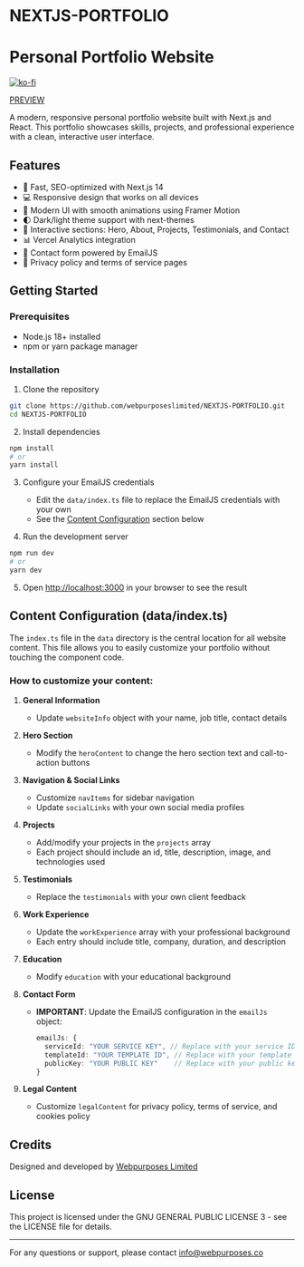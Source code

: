# NEXTJS-PORTFOLIO
# Personal Portfolio Website

[![ko-fi](https://ko-fi.com/img/githubbutton_sm.svg)](https://ko-fi.com/N4N01H8FBW)




[PREVIEW](https://nextjs-portfolio-nu-gules-61.vercel.app/)

A modern, responsive personal portfolio website built with Next.js and React. This portfolio showcases skills, projects, and professional experience with a clean, interactive user interface.


## Features
- 🚀 Fast, SEO-optimized with Next.js 14
- 💻 Responsive design that works on all devices
- 🎨 Modern UI with smooth animations using Framer Motion
- 🌓 Dark/light theme support with next-themes
- 📱 Interactive sections: Hero, About, Projects, Testimonials, and Contact
- 📊 Vercel Analytics integration
- 📧 Contact form powered by EmailJS
- 📝 Privacy policy and terms of service pages

## Getting Started

### Prerequisites
- Node.js 18+ installed
- npm or yarn package manager

### Installation

1. Clone the repository
```bash
git clone https://github.com/webpurposeslimited/NEXTJS-PORTFOLIO.git
cd NEXTJS-PORTFOLIO
```

2. Install dependencies
```bash
npm install
# or
yarn install
```

3. Configure your EmailJS credentials
   - Edit the `data/index.ts` file to replace the EmailJS credentials with your own
   - See the [Content Configuration](#content-configuration) section below

4. Run the development server
```bash
npm run dev
# or
yarn dev
```

5. Open [http://localhost:3000](http://localhost:3000) in your browser to see the result

## Content Configuration (data/index.ts)

The `index.ts` file in the `data` directory is the central location for all website content. This file allows you to easily customize your portfolio without touching the component code.

### How to customize your content:

1. **General Information**
   - Update `websiteInfo` object with your name, job title, contact details

2. **Hero Section**
   - Modify the `heroContent` to change the hero section text and call-to-action buttons

3. **Navigation & Social Links**
   - Customize `navItems` for sidebar navigation
   - Update `socialLinks` with your own social media profiles

4. **Projects**
   - Add/modify your projects in the `projects` array
   - Each project should include an id, title, description, image, and technologies used

5. **Testimonials**
   - Replace the `testimonials` with your own client feedback

6. **Work Experience**
   - Update the `workExperience` array with your professional background
   - Each entry should include title, company, duration, and description

7. **Education**
   - Modify `education` with your educational background

8. **Contact Form**
   - **IMPORTANT**: Update the EmailJS configuration in the `emailJs` object:
     ```typescript
     emailJs: {
       serviceId: "YOUR SERVICE KEY", // Replace with your service ID
       templateId: "YOUR TEMPLATE ID", // Replace with your template ID
       publicKey: "YOUR PUBLIC KEY"    // Replace with your public key
     }
     ```

9. **Legal Content**
   - Customize `legalContent` for privacy policy, terms of service, and cookies policy

## Credits

Designed and developed by [Webpurposes Limited](https://webpurposes.co)

## License

This project is licensed under the GNU GENERAL PUBLIC LICENSE 3 - see the LICENSE file for details.

---

For any questions or support, please contact [info@webpurposes.co](mailto:info@webpurposes.co)


